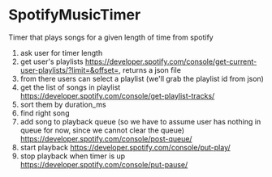 # SpotifyMusicTimer
Timer that plays songs for a given length of time from spotify

1. ask user for timer length
2. get user's playlists https://developer.spotify.com/console/get-current-user-playlists/?limit=&offset=, returns a json file
3. from there users can select a playlist (we'll grab the playlist id from json)
4. get the list of songs in playlist https://developer.spotify.com/console/get-playlist-tracks/
5. sort them by duration_ms
6. find right song
7. add song to playback queue (so we have to assume user has nothing in queue for now, since we cannot clear the queue) https://developer.spotify.com/console/post-queue/
8. start playback https://developer.spotify.com/console/put-play/
9. stop playback when timer is up https://developer.spotify.com/console/put-pause/